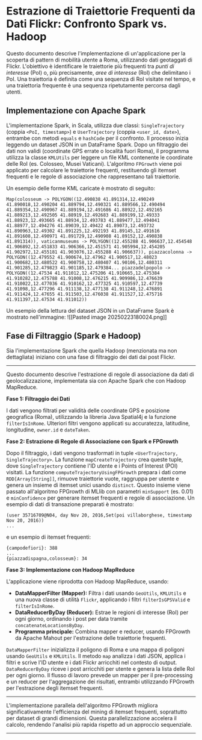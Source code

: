 
# Estrazione di Traiettorie Frequenti da Dati Flickr: Confronto Spark vs. Hadoop

Questo documento descrive l'implementazione di un'applicazione per la scoperta di pattern di mobilità utente a Roma, utilizzando dati geotaggati di Flickr. L'obiettivo è identificare le traiettorie più frequenti tra *punti di interesse* (PoI) o, più precisamente, *aree di interesse* (RoI) che delimitano i PoI.  Una traiettoria è definita come una sequenza di RoI visitate nel tempo, e una traiettoria frequente è una sequenza ripetutamente percorsa dagli utenti.

## Implementazione con Apache Spark

L'implementazione Spark, in Scala, utilizza due classi: `SingleTrajectory` (coppia `<PoI, timestamp>`) e `UserTrajectory` (coppia `<user_id, date>`), entrambe con metodi `equals` e `hashCode` per il confronto.  Il processo inizia leggendo un dataset JSON in un DataFrame Spark.  Dopo un filtraggio dei dati non validi (coordinate GPS errate o località fuori Roma), il programma utilizza la classe `KMLUtils` per leggere un file KML contenente le coordinate delle RoI (es. Colosseo, Musei Vaticani).  L'algoritmo `FPGrowth` viene poi applicato per calcolare le traiettorie frequenti, restituendo gli itemset frequenti e le regole di associazione che rappresentano tali traiettorie.

Un esempio delle forme KML caricate è mostrato di seguito:

```
Map(colosseum -> POLYGON((12.490838 41.891314,12.490249 41.890018,12.490204 41.889794,12.490321 41.889566,12.490494 41.889354,12.490967 41.889194,12.491686 41.88922,12.492165 41.889213,12.492505 41.88919,12.492683 41.889199,12.49333 41.88923,12.493665 41.88934,12.493783 41.889477,12.494041 41.88977,12.494276 41.89039,12.49422 41.89073,12.493732 41.890963,12.49302 41.891225,12.492193 41.89145,12.491616 41.891608,12.490971 41.891729,12.490908 41.89152,12.490838 41.891314)), vaticanmuseums -> POLYGON((12.455288 41.906637,12.454548 41.906892,12.451833 41.906366,12.451571 41.905994,12.454205 41.902972,12.455181 41.903076,12.455288 41.906637)), piazzacolonna -> POLYGON((12.479552 41.900674,12.47962 41.900517,12.48023 41.900682,12.480522 41.900758,12.480407 41.90106,12.480311 41.901285,12.479823 41.901185,12.479384... piazzadelpopolo -> POLYGON((12.47534 41.911012,12.475206 41.910665,12.475384 41.910282,12.475788 41.91008,12.476215 41.909986,12.476639 41.910022,12.477036 41.910162,12.477325 41.910597,12.47739 41.91098,12.477296 41.911138,12.477138 41.911248,12.476891 41.911424,12.47655 41.911503,12.476038 41.911527,12.475716 41.911397,12.47534 41.911012))
```

Un esempio della lettura del dataset JSON in un DataFrame Spark è mostrato nell'immagine: ![[Pasted image 20250223180024.png]]

## Fase di Filtraggio (Spark e Hadoop)

Sia l'implementazione Spark che quella Hadoop (menzionata ma non dettagliata) iniziano con una fase di filtraggio dei dati dai post Flickr.



---

Questo documento descrive l'estrazione di regole di associazione da dati di geolocalizzazione, implementata sia con Apache Spark che con Hadoop MapReduce.

**Fase 1: Filtraggio dei Dati**

I dati vengono filtrati per validità delle coordinate GPS e posizione geografica (Roma), utilizzando la libreria Java Spatial4j e la funzione `filterIsInRome`.  Ulteriori filtri vengono applicati su accuratezza, latitudine, longitudine, `owner.id` e `dateTaken`.

**Fase 2: Estrazione di Regole di Associazione con Spark e FPGrowth**

Dopo il filtraggio, i dati vengono trasformati in tuple `<UserTrajectory, SingleTrajectory>`.  La funzione `mapCreateTrajectory` crea queste tuple, dove `SingleTrajectory` contiene l'ID utente e i Points of Interest (POI) visitati.  La funzione `computeTrajectoryUsingFPGrowth` prepara i dati come `RDD[Array[String]]`, rimuove traiettorie vuote, raggruppa per utente e genera un insieme di itemset unici usando `distinct`.  Questo insieme viene passato all'algoritmo FPGrowth di MLlib con parametri `minSupport` (es. 0.01) e `minConfidence` per generare itemset frequenti e regole di associazione.  Un esempio di dati di transazione preparati è mostrato:

```
(user 35716709@N04, day Nov 20, 2016,Set(poi villaborghese, timestamp Nov 20, 2016))
...
```

e un esempio di itemset frequenti:

```
{campodefiori}: 388
...
{piazzadispagna,colosseum}: 34
```

**Fase 3: Implementazione con Hadoop MapReduce**

L'applicazione viene riprodotta con Hadoop MapReduce, usando:

* **DataMapperFilter (Mapper):** Filtra i dati usando `GeoUtils`, `KMLUtils` e una nuova classe di utilità `Flickr`, applicando i filtri `filterIsGPSValid` e `filterIsInRome`.
* **DataReducerByDay (Reducer):** Estrae le regioni di interesse (RoI) per ogni giorno, ordinando i post per data tramite `concatenateLocationsByDay`.
* **Programma principale:** Combina mapper e reducer, usando FPGrowth da Apache Mahout per l'estrazione delle traiettorie frequenti.

`DataMapperFilter` inizializza il poligono di Roma e una mappa di poligoni usando `GeoUtils` e `KMLUtils`. Il metodo `map` analizza i dati JSON, applica i filtri e scrive l'ID utente e i dati Flickr arricchiti nel contesto di output.  `DataReducerByDay` riceve i post arricchiti per utente e genera la lista delle RoI per ogni giorno.  Il flusso di lavoro prevede un mapper per il pre-processing e un reducer per l'aggregazione dei risultati, entrambi utilizzando FPGrowth per l'estrazione degli itemset frequenti.

---

L'implementazione parallela dell'algoritmo FPGrowth migliora significativamente l'efficienza del mining di itemset frequenti, soprattutto per dataset di grandi dimensioni.  Questa parallelizzazione accelera il calcolo, rendendo l'analisi più rapida rispetto ad un approccio sequenziale.

---
